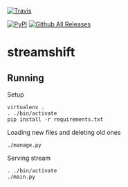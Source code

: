 [![Travis](https://img.shields.io/travis/patyk/streamshift.svg)](https://travis-ci.org/patyk/streamshift)
<!--- [![Coverage Status](https://coveralls.io/repos/github/patyk/streamshift/badge.svg?branch=master)](https://coveralls.io/github/patyk/streamshift?branch=master) --->
[![PyPI](https://img.shields.io/pypi/v/streamshift.svg)]()
[![Github All Releases](https://img.shields.io/github/downloads/patyk/streamshift/total.svg)]()

# streamshift

## Running
Setup
```
virtualenv .
. ./bin/activate
pip install -r requirements.txt
```
Loading new files and deleting old ones
```
./manage.py
```
Serving stream
```
. ./bin/activate
./main.py
```
